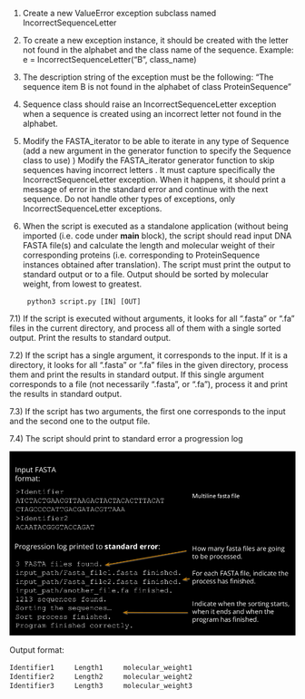 1) Create a new ValueError exception subclass named IncorrectSequenceLetter
2) To create a new exception instance, it should be created with the letter not found in the
alphabet and the class name of the sequence. Example:
e = IncorrectSequenceLetter(“B”, class_name)
3) The description string of the exception must be the following:
“The sequence item B is not found in the alphabet of class ProteinSequence”
4) Sequence class should raise an IncorrectSequenceLetter exception when a sequence
is created using an incorrect letter not found in the alphabet.
5) Modify the FASTA_iterator to be able to iterate in any type of Sequence (add a new
argument in the generator function to specify the Sequence class to use)
) Modify the FASTA_iterator generator function to skip sequences having incorrect
letters . It must capture specifically the IncorrectSequenceLetter exception. When it
happens, it should print a message of error in the standard error and continue with the
next sequence. Do not handle other types of exceptions, only IncorrectSequenceLetter
exceptions.

7) When the script is executed as a standalone application (without being imported (i.e.
code under __main__ block), the script should read input DNA FASTA file(s) and calculate
the length and molecular weight of their corresponding proteins (i.e. corresponding to
ProteinSequence instances obtained after translation). The script must print the output
to standard output or to a file. Output should be sorted by molecular weight, from
lowest to greatest.

        python3 script.py [IN] [OUT]

7.1) If the script is executed without arguments, it looks for all “.fasta” or “.fa” files in the
current directory, and process all of them with a single sorted output. Print the results to
standard output.

7.2) If the script has a single argument, it corresponds to the input. If it is a directory, it
looks for all “.fasta” or “.fa” files in the given directory, process them and print the results
in standard output. If this single argument corresponds to a file (not necessarily “.fasta”, or
“.fa”), process it and print the results in standard output.

7.3) If the script has two arguments, the first one corresponds to the input and the
second one to the output file.

7.4) The script should print to standard error a progression log

![alt text](./desc.png)

Output format:

    Identifier1     Length1     molecular_weight1
    Identifier2     Length2     molecular_weight2
    Identifier3     Length3     molecular_weight3
